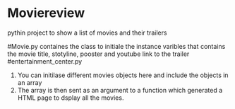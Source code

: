 # Moviereview
pythin project to show a list of movies and their trailers

#Movie.py
containes the class to initiale the instance varibles that contains the movie title, stotyline, pooster and youtube link to the trailer
#entertainment_center.py
1) You can initilase different movies objects here and include the objects in an array 
2) The array is then sent as an argument to a function which generated a HTML page to dsplay all the movies. 
